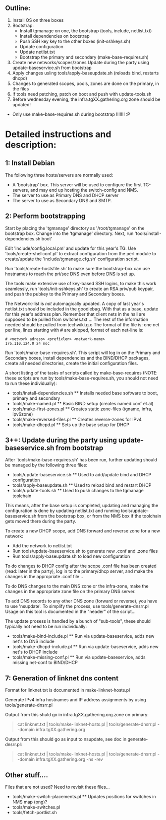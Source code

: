 Outline:
------------------------------------------------------------------

  1. Install OS on three boxes
  2. Bootstrap:
     * Install tgmanage on one, the bootstrap (tools, include, netlist.txt)
     * Install dependencies on bootstrap
     * Push SSH key key to the other boxes (init-sshkeys.sh)
     * Update configuration
     * Update netlist.txt
     * Bootstrap the primary and secondary (make-base-requires.sh)
  3. Create new networks/scopes/zones Update during the party using 
    update-baseservice.sh from bootstrap
  4. Apply changes usling tools/apply-baseupdate.sh (reloads bind, restarts dhcpd)
  5. Changes to generated scopes, pools, zones are done on the primary, in the files
  6. If tools need patching, patch on boot and push with update-tools.sh
  7. Before wednesday evening, the infra.tgXX.gathering.org zone should be updated!
  * Only use make-base-requires.sh during bootstrap !!!!!!! :P

Detailed instructions and description:
==================================================================
 
1: Install Debian
------------------------------------------------------------------

The following three hosts/servers are normally used:
 * A 'bootstrap' box. This server will be used to configure
   the first TG-servers, and may end up hosting the switch-config and NMS.
 * The server to use as Primary DNS and DHCP server
 * The server to use as Secondary DNS and SMTP.

2: Perform bootstrapping
------------------------------------------------------------------

Start by placing the 'tgmanage' directory as '/root/tgmanage' on the bootstrap
box.  Change into the 'tgmanage' directory. Next, run
'tools/install-dependencies.sh boot'


Edit 'include/config.local.pm' and update for this year's TG.  Use
'tools/create-shellconf.pl' to extract configuration from the perl module to
create/update the 'include/tgmanage.cfg.sh' configuration script.

Run 'tools/create-hostsfile.sh' to make sure the bootstrap-box can use
hostnames to reach the pri/sec DNS even before DNS is set up.

The tools make extensive use of key-based SSH logins, to make this work
seamlessly, run 'tools/init-sshkeys.sh' to create an RSA priv/pub keypair, and
push the pubkey to the Primary and Secondary boxes.


The Network-list is _not_ automagically updated. A copy of last year's
netlist.txt should be included in the goodiebag. With that as a base, update
for this year's address plan. Remember that client nets in the hall are
supposed to be pulled from switches.txt ...
The rest of the information needed should be pulled from techwiki.g.o The
format of the file is: one net per line, lines starting with # are skipped,
format of each net-line is:

	# <network adress> <prefixlen> <network-name>
	176.110.124.0 24 noc


Run 'tools/make-base-requires.sh'. This script will log in on the Primary and
Secondary boxes, install dependencies and the BIND/DHCP packages, create all
needed directories, create the initial configuration files.

A short listing of the tasks of scripts called by make-base-requires (NOTE: these 
scripts are run by tools/make-base-requires.sh, you should not need to run these individually):
 * tools/install-dependencies.sh
 ** Installs needed base software to boot, primary and secondary
 * tools/make-named.pl
 ** Basic BIND setup (creates named.conf et.al)
 * tools/make-first-zones.pl
 ** Creates static zone-files (tgname, infra, ipv6zone)
 * tools/make-reverse4-files.pl
 ** Creates reverse-zones for IPv4
 * tools/make-dhcpd.pl
 ** Sets up the base setup for DHCP

3++: Update during the party using update-baseservice.sh from bootstrap
------------------------------------------------------------------

After 'tools/make-base-requires.sh' has been run, further updating should be
managed by the following three files:
* tools/update-baseservice.sh
** Used to add/update bind and DHCP configuration
* tools/apply-baseupdate.sh
** Used to reload bind and restart DHCP
* tools/update-tools.sh
** Used to push changes to the tgmanage toolchain

This means, after the base setup is completed, updating and managing the
configuration is done by updating netlist.txt and running tools/update-baseservice.sh
from the bootstrap box, or from the NMS box if the toolchain gets moved there during
the party. 

To create a new DHCP scope, add DNS forward and reverse zone for a new network:

  * Add the network to netlist.txt
  * Run tools/update-baseservice.sh to generate new .conf and .zone files
  * Run tools/apply-baseupdate.sh to load new configuration

To do changes to DHCP config after the scope .conf file has been created 
(read: later in the party), log in to the primary/dhcp server, and make 
the changes in the appropriate .conf file ..

To do DNS changes to the main DNS zone or the infra-zone, make the changes
in the appropriate zone file on the primary DNS server.

To add DNS records to any other DNS zone (forward or reverse), you have
to use 'nsupdate'. To simplify the process, use tools/generate-dnsrr.pl
Usage on this tool is documented in the "header" of the script...


The update prosess is handled by a bunch of "sub-tools", these should typically
not need to be run individually:
* tools/make-bind-include.pl
** Run via update-baseservice, adds new net's to DNS include
* tools/make-dhcpd-include.pl
** Run via update-baseservice, adds new net's to DHCP include
* tools/make-missing-conf.pl
** Run via update-baseservice, adds missing net-conf to BIND/DHCP


7: Generation of linknet dns content
------------------------------------------------------------------

Format for linknet.txt is documented in make-linknet-hosts.pl

Generate IPv4 infra hostnames and IP address assignments
by using tools/generate-dnsrr.pl

Output from this shuld go in infra.tgXX.gathering.org.zone on primary:
> cat linknet.txt | tools/make-linknet-hosts.pl | tools/generate-dnsrr.pl --domain infra.tgXX.gathering.org 

Output from this should go as input to nsupdate, see doc in generate-dnsrr.pl:
> cat linknet.txt | tools/make-linknet-hosts.pl | tools/generate-dnsrr.pl --domain infra.tgXX.gathering.org -ns -rev


Other stuff....
------------------------------------------------------------------
Files that are not used? Need to revisit these files...

* tools/make-switch-placements.pl
** Updates positions for switches in NMS map (png)?
* tools/make-switches.pl
* tools/fetch-portlist.sh

